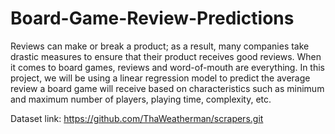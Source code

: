 # Board-Game-Review-Predictions

Reviews can make or break a product; as a result, many companies take drastic measures to ensure that their product receives good reviews.  When it comes to board games, reviews and word-of-mouth are everything. In this project, we will be using a linear regression model to predict the average review a board game will receive based on characteristics such as minimum and maximum number of players, playing time, complexity, etc. 

Dataset link: https://github.com/ThaWeatherman/scrapers.git

